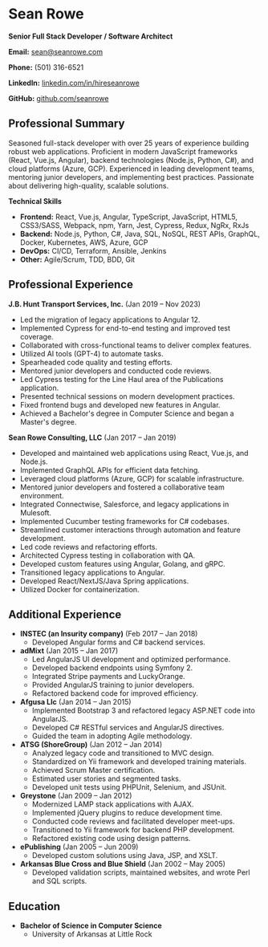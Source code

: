 # Sean Rowe

**Senior Full Stack Developer / Software Architect**

**Email:** sean@seanrowe.com 

**Phone:** (501) 316-6521 

**LinkedIn:** [linkedin.com/in/hireseanrowe](https://linkedin.com/in/hireseanrowe) 

**GitHub:** [github.com/seanrowe](https://github.com/seanrowe)

## Professional Summary

Seasoned full-stack developer with over 25 years of experience building robust web applications. Proficient in modern JavaScript frameworks (React, Vue.js, Angular), backend technologies (Node.js, Python, C#), and cloud platforms (Azure, GCP). Experienced in leading development teams, mentoring junior developers, and implementing best practices. Passionate about delivering high-quality, scalable solutions.

**Technical Skills**

* **Frontend:** React, Vue.js, Angular, TypeScript, JavaScript, HTML5, CSS3/SASS, Webpack, npm, Yarn, Jest, Cypress, Redux, NgRx, RxJs
* **Backend:** Node.js, Python, C#, Java, SQL, NoSQL, REST APIs, GraphQL, Docker, Kubernetes, AWS, Azure, GCP
* **DevOps:** CI/CD, Terraform, Ansible, Jenkins
* **Other:** Agile/Scrum, TDD, BDD, Git

## Professional Experience

**J.B. Hunt Transport Services, Inc.** (Jan 2019 – Nov 2023)
* Led the migration of legacy applications to Angular 12.
* Implemented Cypress for end-to-end testing and improved test coverage.
* Collaborated with cross-functional teams to deliver complex features.
* Utilized AI tools (GPT-4) to automate tasks.
* Spearheaded code quality and testing efforts.
* Mentored junior developers and conducted code reviews.
* Led Cypress testing for the Line Haul area of the Publications application.
* Presented technical sessions on modern development practices.
* Fixed frontend bugs and developed new features in Angular.
* Achieved a Bachelor's degree in Computer Science and began a Master's degree.

**Sean Rowe Consulting, LLC** (Jan 2017 – Jan 2019)
* Developed and maintained web applications using React, Vue.js, and Node.js.
* Implemented GraphQL APIs for efficient data fetching.
* Leveraged cloud platforms (Azure, GCP) for scalable infrastructure.
* Mentored junior developers and fostered a collaborative team environment.
* Integrated Connectwise, Salesforce, and legacy applications in Mulesoft.
* Implemented Cucumber testing frameworks for C# codebases.
* Streamlined customer interactions through automation and feature development.
* Led code reviews and refactoring efforts.
* Architected Cypress testing in collaboration with QA.
* Developed custom features using Angular, Golang, and gRPC.
* Transitioned legacy applications to Angular.
* Developed React/NextJS/Java Spring applications.
* Utilized Docker for containerization.

## Additional Experience

* **INSTEC (an Insurity company)** (Feb 2017 – Jan 2018)
  * Developed Angular forms and C# backend services.
* **adMixt** (Jan 2015 – Jan 2017)
  * Led AngularJS UI development and optimized performance.
  * Developed backend endpoints using Symfony 2.
  * Integrated Stripe payments and LuckyOrange.
  * Provided AngularJS training to junior developers.
  * Refactored backend code for improved efficiency.
* **Afgusa Llc** (Jan 2014 – Jan 2015)
  * Implemented Bootstrap 3 and refactored legacy ASP.NET code into AngularJS.
  * Developed C# RESTful services and AngularJS directives.
  * Guided the team in adopting Agile methodology.
* **ATSG (ShoreGroup)** (Jan 2012 – Jan 2014)
  * Analyzed legacy code and transitioned to MVC design.
  * Standardized on Yii framework and developed training materials.
  * Achieved Scrum Master certification.
  * Estimated user stories and segmented tasks.
  * Developed unit tests using PHPUnit, Selenium, and JSUnit.
* **Greystone** (Jan 2009 – Jan 2012)
  * Modernized LAMP stack applications with AJAX.
  * Implemented jQuery plugins to reduce development time.
  * Conducted code reviews and facilitated developer meet-ups.
  * Transitioned to Yii framework for backend PHP development.
  * Refactored existing code using design patterns.
* **ePublishing** (Jan 2005 – Jun 2009)
  * Developed custom solutions using Java, JSP, and XSLT.
* **Arkansas Blue Cross and Blue Shield** (Jan 2002 – May 2005)
  * Developed validation scripts, maintained websites, and wrote Perl and SQL scripts.

## Education
* **Bachelor of Science in Computer Science**
  * University of Arkansas at Little Rock
